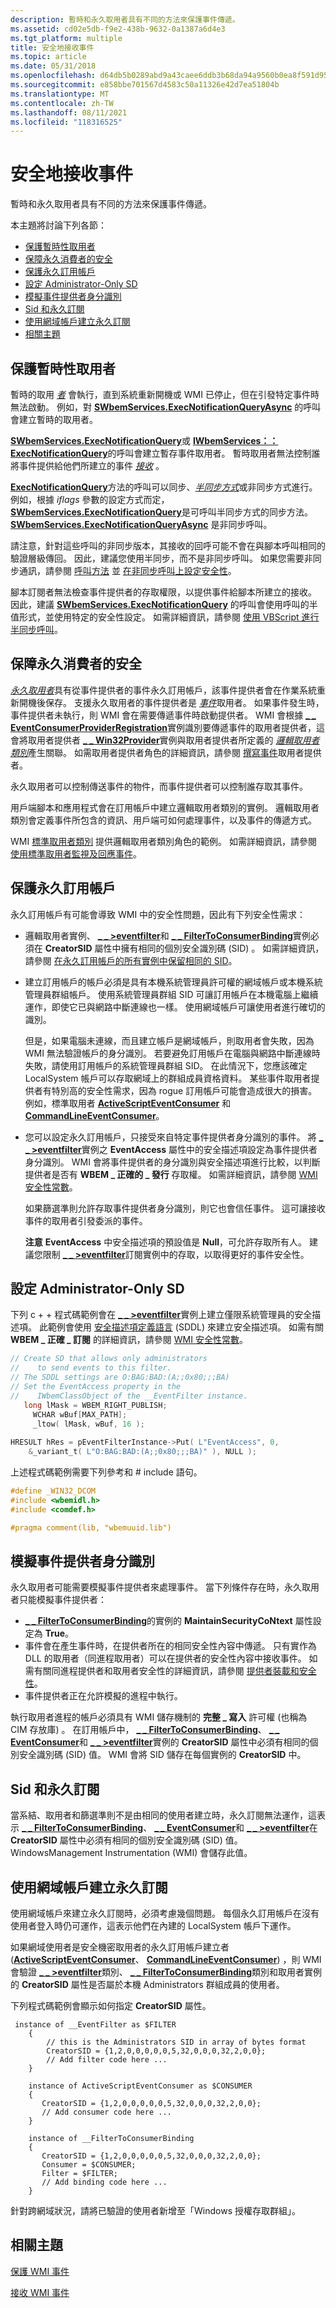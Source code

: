 ```yaml
---
description: 暫時和永久取用者具有不同的方法來保護事件傳遞。
ms.assetid: cd02e5db-f9e2-438b-9632-0a1387a6d4e3
ms.tgt_platform: multiple
title: 安全地接收事件
ms.topic: article
ms.date: 05/31/2018
ms.openlocfilehash: d64db5b0289abd9a43caee6ddb3b68da94a9560b0ea8f591d95ee472cf900b4d
ms.sourcegitcommit: e858bbe701567d4583c50a11326e42d7ea51804b
ms.translationtype: MT
ms.contentlocale: zh-TW
ms.lasthandoff: 08/11/2021
ms.locfileid: "118316525"
---
```

# <a name="receiving-events-securely"></a>安全地接收事件

暫時和永久取用者具有不同的方法來保護事件傳遞。

本主題將討論下列各節：

-   [保護暫時性取用者](#securing-temporary-consumers)
-   [保障永久消費者的安全](#securing-permanent-consumers)
-   [保護永久訂用帳戶](#securing-the-permanent-subscription)
-   [設定 Administrator-Only SD](#setting-an-administrator-only-sd)
-   [模擬事件提供者身分識別](#impersonating-the-event-provider-identity)
-   [Sid 和永久訂閱](#sids-and-permanent-subscriptions)
-   [使用網域帳戶建立永久訂閱](#creating-permanent-subscriptions-using-domain-accounts)
-   [相關主題](#related-topics)

## <a name="securing-temporary-consumers"></a>保護暫時性取用者

暫時的取用 [*者*](gloss-t.md) 會執行，直到系統重新開機或 WMI 已停止，但在引發特定事件時無法啟動。 例如，對 [**SWbemServices.ExecNotificationQueryAsync**](swbemservices-execnotificationqueryasync.md) 的呼叫會建立暫時的取用者。

[**SWbemServices.ExecNotificationQuery**](swbemservices-execnotificationquery.md)或 [**IWbemServices：： ExecNotificationQuery**](/windows/desktop/api/WbemCli/nf-wbemcli-iwbemservices-execnotificationquery)的呼叫會建立暫存事件取用者。 暫時取用者無法控制誰將事件提供給他們所建立的事件 [*接收*](gloss-s.md) 。

[**ExecNotificationQuery**](swbemservices-execnotificationquery.md)方法的呼叫可以同步、[*半同步方式*](gloss-s.md)或非同步方式進行。 例如，根據 *iflags* 參數的設定方式而定， [**SWbemServices.ExecNotificationQuery**](swbemservices-execnotificationquery.md)是可呼叫半同步方式的同步方法。 [**SWbemServices.ExecNotificationQueryAsync**](swbemservices-execnotificationqueryasync.md) 是非同步呼叫。

請注意，針對這些呼叫的非同步版本，其接收的回呼可能不會在與腳本呼叫相同的驗證層級傳回。 因此，建議您使用半同步，而不是非同步呼叫。 如果您需要非同步通訊，請參閱 [呼叫方法](calling-a-method.md) 並 [在非同步呼叫上設定安全性](setting-security-on-an-asynchronous-call.md)。

腳本訂閱者無法檢查事件提供者的存取權限，以提供事件給腳本所建立的接收。 因此，建議 [**SWbemServices.ExecNotificationQuery**](swbemservices-execnotificationquery.md) 的呼叫會使用呼叫的半值形式，並使用特定的安全性設定。 如需詳細資訊，請參閱 [使用 VBScript 進行半同步呼叫](making-a-semisynchronous-call-with-vbscript.md)。

## <a name="securing-permanent-consumers"></a>保障永久消費者的安全

[*永久取用者*](gloss-p.md)具有從事件提供者的事件永久訂用帳戶，該事件提供者會在作業系統重新開機後保存。 支援永久取用者的事件提供者是 [*事件*](gloss-e.md)取用者。 如果事件發生時，事件提供者未執行，則 WMI 會在需要傳遞事件時啟動提供者。 WMI 會根據 [**\_ \_ EventConsumerProviderRegistration**](--eventconsumerproviderregistration.md)實例識別要傳遞事件的取用者提供者，這會將取用者提供者 [**\_ \_ Win32Provider**](--win32provider.md)實例與取用者提供者所定義的 [*邏輯取用者類別*](gloss-l.md)產生關聯。 如需取用者提供者角色的詳細資訊，請參閱 [撰寫事件](writing-an-event-consumer-provider.md)取用者提供者。

永久取用者可以控制傳送事件的物件，而事件提供者可以控制誰存取其事件。

用戶端腳本和應用程式會在訂用帳戶中建立邏輯取用者類別的實例。 邏輯取用者類別會定義事件所包含的資訊、用戶端可如何處理事件，以及事件的傳遞方式。

WMI [標準取用者類別](standard-consumer-classes.md) 提供邏輯取用者類別角色的範例。 如需詳細資訊，請參閱 [使用標準取用者監視及回應事件](monitoring-and-responding-to-events-with-standard-consumers.md)。

## <a name="securing-the-permanent-subscription"></a>保護永久訂用帳戶

永久訂用帳戶有可能會導致 WMI 中的安全性問題，因此有下列安全性需求：

-   邏輯取用者實例、 [**\_ \_ >eventfilter**](--eventfilter.md)和 [**\_ \_ FilterToConsumerBinding**](--filtertoconsumerbinding.md)實例必須在 **CreatorSID** 屬性中擁有相同的個別安全識別碼 (SID) 。 如需詳細資訊，請參閱 [在永久訂用帳戶的所有實例中保留相同的 SID](#sids-and-permanent-subscriptions)。
-   建立訂用帳戶的帳戶必須是具有本機系統管理員許可權的網域帳戶或本機系統管理員群組帳戶。 使用系統管理員群組 SID 可讓訂用帳戶在本機電腦上繼續運作，即使它已與網路中斷連線也一樣。 使用網域帳戶可讓使用者進行確切的識別。

    但是，如果電腦未連線，而且建立帳戶是網域帳戶，則取用者會失敗，因為 WMI 無法驗證帳戶的身分識別。 若要避免訂用帳戶在電腦與網路中斷連線時失敗，請使用訂用帳戶的系統管理員群組 SID。 在此情況下，您應該確定 LocalSystem 帳戶可以存取網域上的群組成員資格資料。 某些事件取用者提供者有特別高的安全性需求，因為 rogue 訂用帳戶可能會造成很大的損害。 例如，標準取用者 [**ActiveScriptEventConsumer**](activescripteventconsumer.md) 和 [**CommandLineEventConsumer**](commandlineeventconsumer.md)。

-   您可以設定永久訂用帳戶，只接受來自特定事件提供者身分識別的事件。 將 [**\_ \_ >eventfilter**](--eventfilter.md)實例之 **EventAccess** 屬性中的安全描述項設定為事件提供者身分識別。 WMI 會將事件提供者的身分識別與安全描述項進行比較，以判斷提供者是否有 **WBEM \_ 正確的 \_ 發行** 存取權。 如需詳細資訊，請參閱 [WMI 安全性常數](wmi-security-constants.md)。

    如果篩選準則允許存取事件提供者身分識別，則它也會信任事件。 這可讓接收事件的取用者引發委派的事件。

    **注意** **EventAccess** 中安全描述項的預設值是 **Null**，可允許存取所有人。 建議您限制 [**\_ \_ >eventfilter**](--eventfilter.md)訂閱實例中的存取，以取得更好的事件安全性。

## <a name="setting-an-administrator-only-sd"></a>設定 Administrator-Only SD

下列 c + + 程式碼範例會在 [**\_ \_ >eventfilter**](--eventfilter.md)實例上建立僅限系統管理員的安全描述項。 此範例會使用 [安全描述項定義語言](/windows/desktop/SecAuthZ/security-descriptor-definition-language) (SDDL) 來建立安全描述項。 如需有關 **WBEM \_ 正確 \_ 訂閱** 的詳細資訊，請參閱 [WMI 安全性常數](wmi-security-constants.md)。


```C++
// Create SD that allows only administrators 
//    to send events to this filter. 
// The SDDL settings are O:BAG:BAD:(A;;0x80;;;BA)
// Set the EventAccess property in the 
//    IWbemClassObject of the __EventFilter instance. 
   long lMask = WBEM_RIGHT_PUBLISH;
     WCHAR wBuf[MAX_PATH];
     _ltow( lMask, wBuf, 16 );
 
HRESULT hRes = pEventFilterInstance->Put( L"EventAccess", 0,
    &_variant_t( L"O:BAG:BAD:(A;;0x80;;;BA)" ), NULL );
```



上述程式碼範例需要下列參考和 \# include 語句。


```C++
#define _WIN32_DCOM
#include <wbemidl.h>
#include <comdef.h>

#pragma comment(lib, "wbemuuid.lib")
```



## <a name="impersonating-the-event-provider-identity"></a>模擬事件提供者身分識別

永久取用者可能需要模擬事件提供者來處理事件。 當下列條件存在時，永久取用者只能模擬事件提供者：

-   [**\_ \_ FilterToConsumerBinding**](--filtertoconsumerbinding.md)的實例的 **MaintainSecurityCoNtext** 屬性設定為 **True**。
-   事件會在產生事件時，在提供者所在的相同安全性內容中傳遞。 只有實作為 DLL 的取用者（同進程取用者）可以在提供者的安全性內容中接收事件。 如需有關同進程提供者和取用者安全性的詳細資訊，請參閱 [提供者裝載和安全性](provider-hosting-and-security.md)。
-   事件提供者正在允許模擬的進程中執行。

執行取用者進程的帳戶必須具有 WMI 儲存機制的 **完整 \_ 寫入** 許可權 (也稱為 CIM 存放庫) 。 在訂用帳戶中， [**\_ \_ FilterToConsumerBinding**](--filtertoconsumerbinding.md)、 [**\_ \_ EventConsumer**](--eventconsumer.md)和 [**\_ \_ >eventfilter**](--eventfilter.md)實例的 **CreatorSID** 屬性中必須有相同的個別安全識別碼 (SID) 值。 WMI 會將 SID 儲存在每個實例的 **CreatorSID** 中。

## <a name="sids-and-permanent-subscriptions"></a>Sid 和永久訂閱

當系結、取用者和篩選準則不是由相同的使用者建立時，永久訂閱無法運作，這表示 [**\_ \_ FilterToConsumerBinding**](--filtertoconsumerbinding.md)、 [**\_ \_ EventConsumer**](--eventconsumer.md)和 [**\_ \_ >eventfilter**](--eventfilter.md)在 **CreatorSID** 屬性中必須有相同的個別安全識別碼 (SID) 值。 WindowsManagement Instrumentation (WMI) 會儲存此值。

## <a name="creating-permanent-subscriptions-using-domain-accounts"></a>使用網域帳戶建立永久訂閱

使用網域帳戶來建立永久訂閱時，必須考慮幾個問題。 每個永久訂用帳戶在沒有使用者登入時仍可運作，這表示他們在內建的 LocalSystem 帳戶下運作。

如果網域使用者是安全機密取用者的永久訂用帳戶建立者 ([**ActiveScriptEventConsumer**](activescripteventconsumer.md)、 [**CommandLineEventConsumer**](commandlineeventconsumer.md)) ，則 WMI 會驗證 [**\_ \_ >eventfilter**](--eventfilter.md)類別、 [**\_ \_ FilterToConsumerBinding**](--filtertoconsumerbinding.md)類別和取用者實例的 **CreatorSID** 屬性是否屬於本機 Administrators 群組成員的使用者。

下列程式碼範例會顯示如何指定 **CreatorSID** 屬性。

``` syntax
 instance of __EventFilter as $FILTER
    {
        // this is the Administrators SID in array of bytes format
        CreatorSID = {1,2,0,0,0,0,0,5,32,0,0,0,32,2,0,0};    
        // Add filter code here ...
    }

    instance of ActiveScriptEventConsumer as $CONSUMER
    {
       CreatorSID = {1,2,0,0,0,0,0,5,32,0,0,0,32,2,0,0};
       // Add consumer code here ...
    }

    instance of __FilterToConsumerBinding
    {
       CreatorSID = {1,2,0,0,0,0,0,5,32,0,0,0,32,2,0,0};
       Consumer = $CONSUMER;
       Filter = $FILTER;
       // Add binding code here ...
    }
```

針對跨網域狀況，請將已驗證的使用者新增至「Windows 授權存取群組」。

## <a name="related-topics"></a>相關主題

<dl> <dt>

[保護 WMI 事件](securing-wmi-events.md)
</dt> <dt>

[接收 WMI 事件](receiving-a-wmi-event.md)
</dt> </dl>

 

 
